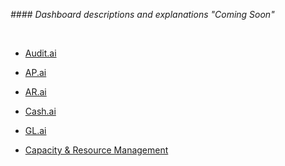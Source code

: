 _#### Dashboard descriptions and explanations "Coming Soon"_

<br>

- [Audit.ai](https://dev.azure.com/pwc-gx-asr-innovation/Hal/_dashboards/dashboard/b493dfa3-c799-4127-8713-9d936c068544)

- [AP.ai](https://dev.azure.com/pwc-gx-asr-innovation/Hal/_dashboards/dashboard/f83f6cde-c1a9-4636-b8dd-3e8e9dde0a4f)

- [AR.ai](https://dev.azure.com/pwc-gx-asr-innovation/Hal/_dashboards/dashboard/5071fbaa-d747-4801-9757-52c03648fa9c)

- [Cash.ai](https://dev.azure.com/pwc-gx-asr-innovation/Hal/_dashboards/dashboard/03d88c1c-4248-4beb-8fdc-055b24f302c3)

- [GL.ai](https://dev.azure.com/pwc-gx-asr-innovation/Hal/_dashboards/dashboard/3ac2230c-b736-4e9d-92a8-7d7bdf58ff88)

- [Capacity & Resource Management](https://dev.azure.com/pwc-gx-asr-innovation/Hal/_dashboards/dashboard/45ac34d6-576b-4abd-bc70-85d61cf0f882)






